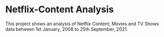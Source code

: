 # Netflix-Content Analysis

This project shows an analysis of Netflix Content; Movies and TV Shows data between 1st January, 2008 to 25th September, 2021.

